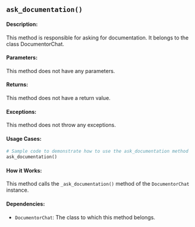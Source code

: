## `ask_documentation()`

#### Description:
This method is responsible for asking for documentation. It belongs to the class DocumentorChat.

#### Parameters:
This method does not have any parameters.

#### Returns:
This method does not have a return value.

#### Exceptions:
This method does not throw any exceptions.

#### Usage Cases:

```python
# Sample code to demonstrate how to use the ask_documentation method
ask_documentation()
```

#### How it Works:
This method calls the `_ask_documentation()` method of the `DocumentorChat` instance.

#### Dependencies:
- `DocumentorChat`: The class to which this method belongs.